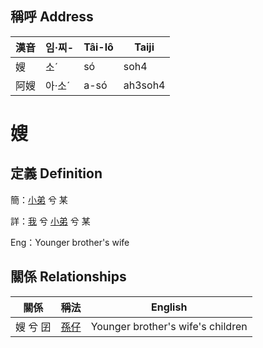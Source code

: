 

## 稱呼 Address

漢音 | 임·찌- | Tâi-lô | Taiji
--- | --- | --- | --- 
嫂 | 소ˊ | só | soh4 
阿嫂 | 아·소ˊ | a-só | ah3soh4 
# 嫂
## 定義 Definition
簡：[小弟](member6.md) 兮 某

詳：[我](member1.md) 兮 [小弟](member6.md) 兮 某

Eng：Younger brother's wife

## 關係 Relationships

關係 | 稱法 | English
--- | --- | --- 
嫂 兮 囝 | [孫仔](member22.md) | Younger brother's wife's children
